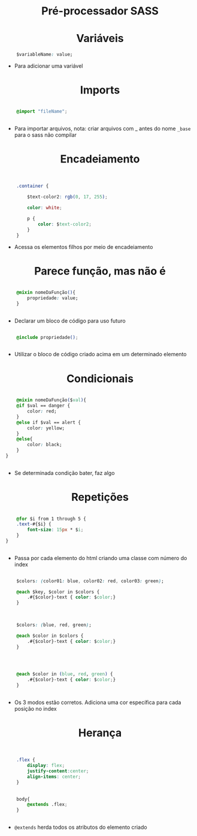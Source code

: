 <h1 align="center">Pré-processador SASS</h1>

<h1 align="center">Variáveis</h1>

``` css
    $variableName: value;
```
* Para adicionar uma variável

<h1 align="center">Imports</h1>

``` css

    @import "fileName";
    
```

* Para importar arquivos, nota: criar arquivos com _ antes do nome ``` _base ``` para o sass não compilar

<h1 align="center">Encadeiamento</h1>

``` css
    
    
    .container {

        $text-color2: rgb(0, 17, 255);

        color: white;

        p {
            color: $text-color2;
        }
    }
```

* Acessa os elementos filhos por meio de encadeiamento

<h1 align="center">Parece função, mas não é</h1>

``` css
    
    @mixin nomeDaFunção(){
        propriedade: value;
    }
        
```
* Declarar um bloco de código para uso futuro

``` css
    
    @include propriedade();
        
```

* Utilizar o bloco de código criado acima em um determinado elemento


<h1 align="center">Condicionais</h1>


``` css
    
    @mixin nomeDaFunção($val){
    @if $val == danger {
        color: red;
    }
    @else if $val == alert {
        color: yellow;
    }
    @else{
        color: black;
    }
}
        
```

* Se determinada condição bater, faz algo

<h1 align="center">Repetições</h1>

``` css
    
    @for $i from 1 through 5 {
    .text-#{$i} {
        font-size: 15px * $i;
    }
}
        
```
* Passa por cada elemento do html criando uma classe com número do index



``` css
    
    $colors: (color01: blue, color02: red, color03: green);

    @each $key, $color in $colors {
        .#{$color}-text { color: $color;}
    }
       
```


``` css
    
    $colors: (blue, red, green);

    @each $color in $colors {
        .#{$color}-text { color: $color;}
    }
       
```

``` css
    

    @each $color in (blue, red, green) {
        .#{$color}-text { color: $color;}
    }
       
```

* Os 3 modos estão corretos. Adiciona uma cor específica para cada posição no index 


<h1 align="center">Herança</h1>

``` css
    
    
    .flex {
        display: flex;
        justify-content:center;
        align-items: center;
    }
    
    
    body{
        @extends .flex;
    }
       
```

* ``` @extends ``` herda todos os atributos do elemento criado

